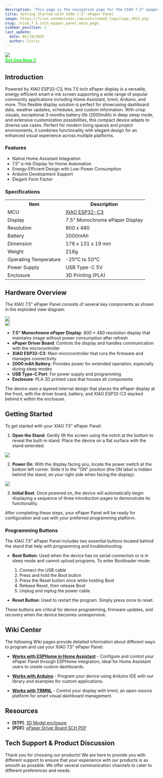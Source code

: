 ```yaml
---
description: 'This page is the navigation page for the XIAO 7.5" epaper panel.'
title: Getting Started with XIAO 7.5" ePaper Panel
image: https://files.seeedstudio.com/wiki/seeed_logo/logo_2023.png
slug: /xiao_7_5_inch_epaper_panel_main_page
sidebar_position: 1
last_update:
  date: 05/19/2025
  author: Citric
---
```


<div style={{textAlign:'center'}}><img src="https://files.seeedstudio.com/wiki/xiao_075inch_epaper_panel/100.jpg" style={{width:700, height:'auto'}}/></div>

<div class="get_one_now_container" style={{textAlign: 'center'}}>
    <a class="get_one_now_item" href="https://www.seeedstudio.com/XIAO-7-5-ePaper-Panel-p-6416.html"><strong><span><font color={'FFFFFF'} size={"4"}> Get One Now 🖱️</font></span></strong>
    </a>
</div>

## Introduction

Powered by XIAO ESP32-C3, this 7.5 inch ePaper display is a versatile, energy-efficient smart e-ink screen supporting a wide range of popular community applications including Home Assistant, trmnl, Arduino, and more. This flexible display solution is perfect for showcasing dashboard data, weather updates, schedules, and custom information. With crisp visuals, exceptional 3-months battery life (2000mAh) in deep sleep mode, and extensive customization possibilities, this compact device adapts to diverse use cases. Perfect for modern living spaces and project environments, it combines functionality with elegant design for an enhanced visual experience across multiple platforms.

### Features

- Native Home Assistant Integration
- 7.5" e-Ink Display for Home Automation
- Energy-Efficient Design with Low-Power Consumption
- Arduino Development Support
- Elegant Form Factor


### Specifications

<div class="table-center">
	<table align="center">
		<tr>
			<th>Item</th>
			<th>Description</th>
		</tr>
		<tr>
			<td>MCU</td>
			<td><a href="https://wiki.seeedstudio.com/XIAO_ESP32C3_Getting_Started/">XIAO ESP32-C3</a></td>
		</tr>
		<tr>
			<td>Display</td>
			<td>7.5" Monochrome ePaper Display</td>
		</tr>
		<tr>
			<td>Resolution</td>
			<td>800 x 480</td>
		</tr>
		<tr>
			<td>Battery</td>
			<td>2000mAh</td>
		</tr>
		<tr>
			<td>Dimension</td>
			<td>178 x 131 x 19 mm</td>
		</tr>
		<tr>
			<td>Weight</td>
			<td>218g</td>
		</tr>
		<tr>
			<td>Operating Temperature</td>
			<td>-25°C to 50°C</td>
		</tr>
		<tr>
			<td>Power Supply</td>
			<td>USB Type-C 5V</td>
		</tr>
        <tr>
            <td>Enclosure</td>
            <td>3D Printing (PLA)</td>
        </tr>
	</table>
</div>

## Hardware Overview

The XIAO 7.5" ePaper Panel consists of several key components as shown in the exploded view diagram:


<div style={{textAlign:'center'}}><img src="https://files.seeedstudio.com/wiki/xiao_075inch_epaper_panel/207.jpg" style={{width:800, height:'auto'}}/></div>


<div style={{textAlign:'center'}}><img src="https://files.seeedstudio.com/wiki/xiao_075inch_epaper_panel/208.jpg" style={{width:800, height:'auto'}}/></div>

- **7.5" Monochrome ePaper Display**: 800 × 480 resolution display that maintains image without power consumption after refresh
- **ePaper Driver Board**: Controls the display and handles communication with the microcontroller
- **XIAO ESP32-C3**: Main microcontroller that runs the firmware and manages connectivity
- **2000 mAh Battery**: Provides power for extended operation, especially during sleep modes
- **USB Type-C Port**: For power supply and programming
- **Enclosure**: PLA 3D printed case that houses all components

The device uses a layered internal design that places the ePaper display at the front, with the driver board, battery, and XIAO ESP32-C3 stacked behind it within the enclosure.

## Getting Started

To get started with your XIAO 7.5" ePaper Panel:

1. **Open the Stand**: Gently lift the screen using the notch at the bottom to reveal the built-in stand. Place the device on a flat surface with the stand extended.

<div style={{textAlign:'center'}}><img src="https://files.seeedstudio.com/wiki/xiao_075inch_epaper_panel/206.gif" style={{width:500, height:'auto'}}/></div>

2. **Power On**: With the display facing you, locate the power switch at the bottom left corner. Slide it to the "ON" position (the ON label is hidden behind the stand, on your right side when facing the display).

<div style={{textAlign:'center'}}><img src="https://files.seeedstudio.com/wiki/xiao_075inch_epaper_panel/205.jpg" style={{width:600, height:'auto'}}/></div>

3. **Initial Boot**: Once powered on, the device will automatically begin displaying a sequence of three introduction pages to demonstrate its functionality.

After completing these steps, your ePaper Panel will be ready for configuration and use with your preferred programming platform.

### Programming Buttons

The XIAO 7.5" ePaper Panel includes two essential buttons located behind the stand that help with programming and troubleshooting:

- **Boot Button**: Used when the device has no serial connection or is in sleep mode and cannot upload programs. To enter Bootloader mode:
  1. Connect the USB cable
  2. Press and hold the Boot button
  3. Press the Reset button once while holding Boot
  4. Release Reset, then release Boot
  5. Unplug and replug the power cable
    
- **Reset Button**: Used to restart the program. Simply press once to reset.

These buttons are critical for device programming, firmware updates, and recovery when the device becomes unresponsive.

## Wiki Center

The following Wiki pages provide detailed information about different ways to program and use your XIAO 7.5" ePaper Panel:

* [**Works with ESPHome in Home Assistant**](https://wiki.seeedstudio.com/xiao_075inch_epaper_panel) - Configure and control your ePaper Panel through ESPHome integration, ideal for Home Assistant users to create custom dashboards.

* [**Works with Arduino**](https://wiki.seeedstudio.com/xiao_075inch_epaper_panel_arduino) - Program your device using Arduino IDE with our library and examples for custom applications.

* [**Works with TRMNL**](https://wiki.seeedstudio.com/xiao_7_5_inch_epaper_panel_with_trmnl) - Control your display with trmnl, an open-source platform for smart visual dashboard management.

## Resources

- **[STP]**: [3D Model enclosure](https://files.seeedstudio.com/wiki/xiao_075inch_epaper_panel/3D_model.zip)
- **[PDF]**: [ePaper Driver Board SCH PDF](https://files.seeedstudio.com/wiki/xiao_075inch_epaper_panel/ePaper_Driver_Board.pdf)


## Tech Support & Product Discussion

Thank you for choosing our products! We are here to provide you with different support to ensure that your experience with our products is as smooth as possible. We offer several communication channels to cater to different preferences and needs.

<div class="table-center">
  <div class="button_tech_support_container">
  <a href="https://forum.seeedstudio.com/" class="button_forum"></a> 
  <a href="https://www.seeedstudio.com/contacts" class="button_email"></a>
  </div>

  <div class="button_tech_support_container">
  <a href="https://discord.gg/eWkprNDMU7" class="button_discord"></a> 
  <a href="https://github.com/Seeed-Studio/wiki-documents/discussions/69" class="button_discussion"></a>
  </div>
</div>



